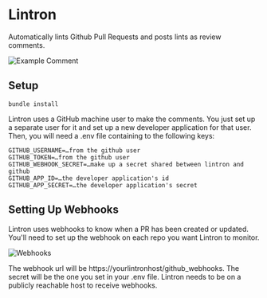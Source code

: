 # Lintron

Automatically lints Github Pull Requests and posts lints as review comments.

![Example Comment](https://raw.githubusercontent.com/prehnRA/lintron/master/example.png)

## Setup

```
bundle install
```

Lintron uses a GitHub machine user to make the comments. You just set up a separate user for it and set up a new developer application for that user. Then, you will need a .env file containing to the following keys:

```
GITHUB_USERNAME=…from the github user
GITHUB_TOKEN=…from the github user
GITHUB_WEBHOOK_SECRET=…make up a secret shared between lintron and github
GITHUB_APP_ID=…the developer application's id
GITHUB_APP_SECRET=…the developer application's secret
```

## Setting Up Webhooks

Lintron uses webhooks to know when a PR has been created or updated. You'll need to set up the webhook on each repo you want Lintron to monitor.

![Webhooks](https://raw.githubusercontent.com/prehnRA/lintron/master/960px-Webhook3.png)

The webhook url will be https://yourlintronhost/github_webhooks. The secret will be the one you set in your .env file. Lintron needs to be on a publicly reachable host to receive webhooks.
